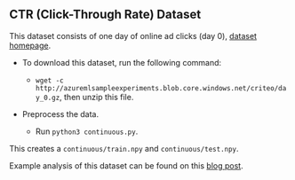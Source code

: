 CTR (Click-Through Rate) Dataset
---
This dataset consists of one day of online ad clicks (day 0), [dataset homepage](https://ailab.criteo.com/download-criteo-1tb-click-logs-dataset/).

* To download this dataset, run the following command:
	* `wget -c http://azuremlsampleexperiments.blob.core.windows.net/criteo/day_0.gz`, then unzip this file.

* Preprocess the data.
	* Run `python3 continuous.py`.

This creates a `continuous/train.npy` and `continuous/test.npy`.

Example analysis of this dataset can be found on this [blog post](https://medium.com/@marthawhite_81346/learning-with-the-criteo-tb-dataset-e3ec12d9d77e).